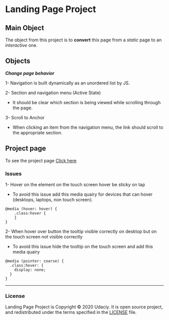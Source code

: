 # Landing Page Project

## Main Object

The object from this project is to **convert** this page from a _static_ page to an _interactive_ one.


## Objects

***Change page behavior***

1- Navigation is built dynamically as an unordered list by JS.

2- Section and navigation menu (Active State)
* It should be clear which section is being viewed while scrolling through the page.

3- Scroll to Anchor
* When clicking an item from the navigation menu, the link should scroll to the appropriate section.

## Project page

To see the project page [Click here](https://mero2online.github.io/Project_2_-_Landing_Page/)

### Issues

1- Hover on the element on the touch screen hover be sticky on tap

- To avoid this issue add this media quairy for devices that can hover (desktops, laptops, non touch screen).

```
@media (hover: hover) {
    .class:hover {
    }
}
```
2- When hover over button the tooltip visible correctly on desktop but on the touch screen not visible correctly

- To avoid this issue hide the tooltip on the touch screen and add this media quairy 
```
@media (pointer: coarse) {
  .class:hover: {
    display: none;
  }
}
```

---
### License

Landing Page Project is Copyright © 2020 Udaciy.
It is open source project, and redistributed under the terms specified in the
[LICENSE] file.

[license]: https://github.com/mero2online/Project_2_-_Landing_Page/blob/master/LICENSE
